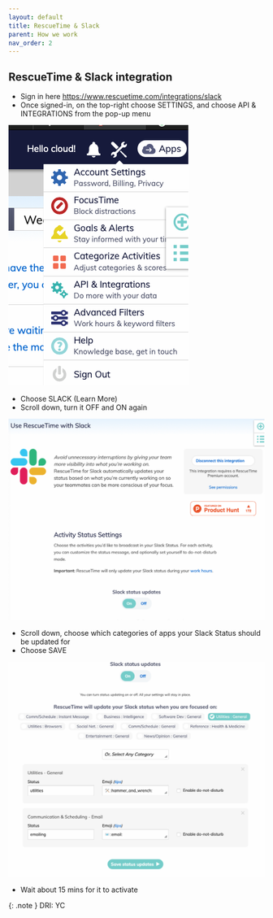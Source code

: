 ```yaml
---
layout: default
title: RescueTime & Slack
parent: How we work
nav_order: 2
---
```



## RescueTime & Slack integration

- Sign in here https://www.rescuetime.com/integrations/slack
- Once signed-in, on the top-right choose SETTINGS, and choose API & INTEGRATIONS from the pop-up menu


![](https://github.com/DeloitteDigitalUK/xLab/raw/master/images/RTSlack-1.png)


- Choose SLACK (Learn More)
- Scroll down, turn it OFF and ON again


![](https://github.com/DeloitteDigitalUK/xLab/raw/master/images/RTSlack-2.png)


- Scroll down, choose which categories of apps your Slack Status should be updated for
- Choose SAVE


![](https://github.com/DeloitteDigitalUK/xLab/raw/master/images/RTSlack-3.png)


- Wait about 15 mins for it to activate

{: .note }
DRI: YC
